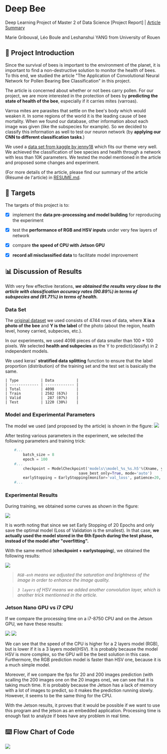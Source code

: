 # Deep Bee

Deep Learning Project of Master 2 of Data Science
\[Project Report\] | [Article Summary](./RESUME.md)

Marie Gribouval, Léo Boule and Leshanshui YANG from University of Rouen


## 📑 Project Introduction
Since the survival of bees is important to the environment of the planet, it is important to find a non-destructive solution to monitor the health of bees. To this end, we studied the article "The Application of Convolutional Neural Network for Pollen Bearing Bee Classification" in this project.

The article is concerned about whether or not bees carry pollen. For our project, we are more interested in the protection of bees by **predicting the state of health of the bee**, especially if it carries mites (varroas).

Varroa mites are parasites that settle on the bee's body which would weaken it. In some regions of the world it is the leading cause of bee mortality.
When we found our database, other information about each image was given (like the subspecies for example). So we decided to classify this information as well to test our neuron network (by **applying our CNN to different classification tasks**.)

We used a [data set from kaggle by jenny18](https://www.kaggle.com/jenny18/honey-bee-annotated-images) which fits our theme very well. We achieved the classification of bee species and health through a network with less than 10K parameters. We tested the model mentioned in the article and proposed some changes and experiment.

(For more details of the article, please find our summary of the article (Résumé de l'article) in [RESUME.md](./RESUME.md).


## 🚩 Targets
The targets of this project is to:

+ [x] implement the **data pre-processing and model building** for reproducing the experiment

+ [x] test the **performance of RGB and HSV inputs** under very few layers of network

+ [x] compare **the speed of CPU with Jetson GPU**

+ [x] **record all misclassified data** to facilitate model improvement


## 📊 Discussion of Results


With very few effective iterations, ***we obtained the results very close to the article with classification accuracy rates (90.89%) in terms of subspecies and (91.71%) in terms of health.***

### Data Set

  The [original dataset](https://www.kaggle.com/jenny18/honey-bee-annotated-images) we used consists of 4744 rows of data, where **X is a photo of the bee** and **Y is the label** of the photo (about the region, health level, honey carried, subpecies, etc.).
  
  In our experiments, we used 4098 pieces of data smaller than 100 * 100 pixels. We selected **health and subpecies** as the Y to predict(classify) in 2 independent models.
  
  We used keras' **stratified data splitting** function to ensure that the label proportion (distribution) of the training set and the test set is basically the same.
    
    | Type          | Data          |
    | ------------- | ------------- |
    | Total         | 4098          |
    | Train         | 2582 (63%)    |
    | Valid         |  287 (07%)    |
    | Test          | 1220 (30%)    |


### Model and Experimental Parameters

The model we used (and proposed by the article) is shown in the figure:
![](https://github.com/TilkeyYANG/M2-DeepLearning/raw/master/imgs/model.jpg)


After testing various parameters in the experiment, we selected the following parameters and training trick:

```python
	#...
    	batch_size = 8
    	epoch = 100
	#...
    	checkpoint = ModelCheckpoint('models\\model_%s_%s.h5'%(Xname, ycol[:4]), monitor='val_loss', 
								 save_best_only=True, mode='auto')  
    	earlyStopping = EarlyStopping(monitor='val_loss', patience=20, verbose=1, mode='auto')
	#...
```


### Experimental Results
During training, we obtained some curves as shown in the figure:

![](https://github.com/TilkeyYANG/M2-DeepLearning/raw/master/imgs/rgb2layers.jpg)

It is worth noting that since we set Early Stopping of 20 Epochs and only save the optimal model (Loss of Validation is the smallest). In that case, **we actually used the model stored in the 6th Epoch during the test phase, instead of the model after "overfitting".**

With the same method (**checkpoint + earlystopping**), we obtained the following results:

![](https://github.com/TilkeyYANG/M2-DeepLearning/raw/master/imgs/accuracy.jpg)

> *`RGB-enh` means we adjusted the saturation and brightness of the image in order to enhance the image quality.*

> *`3 layers` of HSV means we added another convolution layer, which is another trick mentionned in the article.*

### Jetson Nano GPU vs i7 CPU

If we compare the processing time on a i7-8750 CPU and on the Jetson GPU, we have these results:

![](https://github.com/TilkeyYANG/M2-DeepLearning/raw/master/imgs/Jetson_results.png)
![](https://github.com/TilkeyYANG/M2-DeepLearning/raw/master/imgs/CPU_results.png)

We can see that the speed of the CPU is higher for a 2 layers model (RGB), but is lower if it is a 3 layers model(HSV). It is probably because the model HSV is more complex, so the GPU will be the best solution in this case.
Furthermore, the RGB prediction model is faster than HSV one, because it is a much simple model.

Moreover, if we compare the fps for 20 and 200 images prediction (with scalling the 200 images one on the 20 images one), we can see that it is taking much time. It is probably because the Jetson has a lack of memory with a lot of images to predict, so it makes the prediction running slowly. However, it seems to be the same thing for the CPU.


With the Jetson results, it proves that it would be possible if we want to use this program and the jetson as an embedded application. Processing time is enough fast to analyze if bees have any problem in real time.

## ⌨️ Flow Chart of Code

![](https://github.com/TilkeyYANG/M2-DeepLearning/raw/master/imgs/flowchart.jpg)
